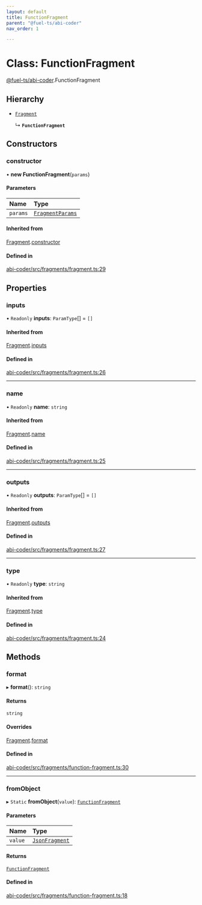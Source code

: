 ```yaml
---
layout: default
title: FunctionFragment
parent: "@fuel-ts/abi-coder"
nav_order: 1

---
```


# Class: FunctionFragment

[@fuel-ts/abi-coder](../index.md).FunctionFragment

## Hierarchy

- [`Fragment`](Fragment.md)

  ↳ **`FunctionFragment`**

## Constructors

### constructor

• **new FunctionFragment**(`params`)

#### Parameters

| Name | Type |
| :------ | :------ |
| `params` | [`FragmentParams`](../interfaces/internal-FragmentParams.md) |

#### Inherited from

[Fragment](Fragment.md).[constructor](Fragment.md#constructor)

#### Defined in

[abi-coder/src/fragments/fragment.ts:29](https://github.com/luizstacio/fuels-ts/blob/0092f5b/packages/abi-coder/src/fragments/fragment.ts#L29)

## Properties

### inputs

• `Readonly` **inputs**: `ParamType`[] = `[]`

#### Inherited from

[Fragment](Fragment.md).[inputs](Fragment.md#inputs)

#### Defined in

[abi-coder/src/fragments/fragment.ts:26](https://github.com/luizstacio/fuels-ts/blob/0092f5b/packages/abi-coder/src/fragments/fragment.ts#L26)

___

### name

• `Readonly` **name**: `string`

#### Inherited from

[Fragment](Fragment.md).[name](Fragment.md#name)

#### Defined in

[abi-coder/src/fragments/fragment.ts:25](https://github.com/luizstacio/fuels-ts/blob/0092f5b/packages/abi-coder/src/fragments/fragment.ts#L25)

___

### outputs

• `Readonly` **outputs**: `ParamType`[] = `[]`

#### Inherited from

[Fragment](Fragment.md).[outputs](Fragment.md#outputs)

#### Defined in

[abi-coder/src/fragments/fragment.ts:27](https://github.com/luizstacio/fuels-ts/blob/0092f5b/packages/abi-coder/src/fragments/fragment.ts#L27)

___

### type

• `Readonly` **type**: `string`

#### Inherited from

[Fragment](Fragment.md).[type](Fragment.md#type)

#### Defined in

[abi-coder/src/fragments/fragment.ts:24](https://github.com/luizstacio/fuels-ts/blob/0092f5b/packages/abi-coder/src/fragments/fragment.ts#L24)

## Methods

### format

▸ **format**(): `string`

#### Returns

`string`

#### Overrides

[Fragment](Fragment.md).[format](Fragment.md#format)

#### Defined in

[abi-coder/src/fragments/function-fragment.ts:30](https://github.com/luizstacio/fuels-ts/blob/0092f5b/packages/abi-coder/src/fragments/function-fragment.ts#L30)

___

### fromObject

▸ `Static` **fromObject**(`value`): [`FunctionFragment`](FunctionFragment.md)

#### Parameters

| Name | Type |
| :------ | :------ |
| `value` | [`JsonFragment`](../interfaces/JsonFragment.md) |

#### Returns

[`FunctionFragment`](FunctionFragment.md)

#### Defined in

[abi-coder/src/fragments/function-fragment.ts:18](https://github.com/luizstacio/fuels-ts/blob/0092f5b/packages/abi-coder/src/fragments/function-fragment.ts#L18)
